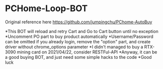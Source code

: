 # PCHome-Loop-BOT
Original reference here
https://github.com/jumpingchu/PChome-AutoBuy

*This BOT will reload and retry Cart and Go to Cart button until no exception
*Uncomment PO part to buy product automatically
*Username/Password can be omitted if you already login, remove the "option" part, and create driver without chrome_options parameter
*I didn't managed to buy a RTX-3090 mining card on 2021/04/22, consider RESTFul-API
*Anyway, it can be a good buying BOT, and just need some simple hacks to the code
*Good luck
